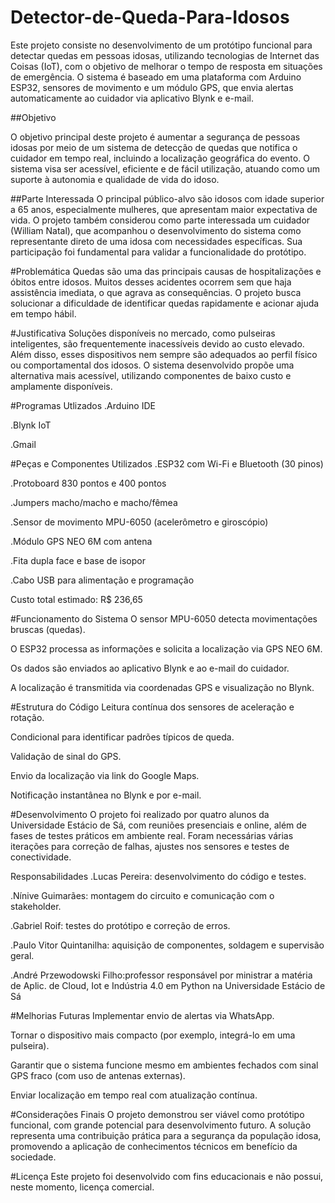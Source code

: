 # Detector-de-Queda-Para-Idosos
Este projeto consiste no desenvolvimento de um protótipo funcional para detectar quedas em pessoas idosas, utilizando tecnologias de Internet das Coisas (IoT), com o objetivo de melhorar o tempo de resposta em situações de emergência. O sistema é baseado em uma plataforma com Arduino ESP32, sensores de movimento e um módulo GPS, que envia alertas automaticamente ao cuidador via aplicativo Blynk e e-mail.

##Objetivo

O objetivo principal deste projeto é aumentar a segurança de pessoas idosas por meio de um sistema de detecção de quedas que notifica o cuidador em tempo real, incluindo a localização geográfica do evento. O sistema visa ser acessível, eficiente e de fácil utilização, atuando como um suporte à autonomia e qualidade de vida do idoso.

##Parte Interessada
O principal público-alvo são idosos com idade superior a 65 anos, especialmente mulheres, que apresentam maior expectativa de vida. O projeto também considerou como parte interessada um cuidador (William Natal), que acompanhou o desenvolvimento do sistema como representante direto de uma idosa com necessidades específicas. Sua participação foi fundamental para validar a funcionalidade do protótipo.

#Problemática
Quedas são uma das principais causas de hospitalizações e óbitos entre idosos. Muitos desses acidentes ocorrem sem que haja assistência imediata, o que agrava as consequências. O projeto busca solucionar a dificuldade de identificar quedas rapidamente e acionar ajuda em tempo hábil.

#Justificativa
Soluções disponíveis no mercado, como pulseiras inteligentes, são frequentemente inacessíveis devido ao custo elevado. Além disso, esses dispositivos nem sempre são adequados ao perfil físico ou comportamental dos idosos. O sistema desenvolvido propõe uma alternativa mais acessível, utilizando componentes de baixo custo e amplamente disponíveis.

#Programas Utlizados
.Arduino IDE

.Blynk IoT

.Gmail

#Peças e Componentes Utilizados
.ESP32 com Wi-Fi e Bluetooth (30 pinos)

.Protoboard 830 pontos e 400 pontos

.Jumpers macho/macho e macho/fêmea

.Sensor de movimento MPU-6050 (acelerômetro e giroscópio)

.Módulo GPS NEO 6M com antena

.Fita dupla face e base de isopor

.Cabo USB para alimentação e programação

Custo total estimado: R$ 236,65

#Funcionamento do Sistema
O sensor MPU-6050 detecta movimentações bruscas (quedas).

O ESP32 processa as informações e solicita a localização via GPS NEO 6M.

Os dados são enviados ao aplicativo Blynk e ao e-mail do cuidador.

A localização é transmitida via coordenadas GPS e visualização no Blynk.

#Estrutura do Código
Leitura contínua dos sensores de aceleração e rotação.

Condicional para identificar padrões típicos de queda.

Validação de sinal do GPS.

Envio da localização via link do Google Maps.

Notificação instantânea no Blynk e por e-mail.

#Desenvolvimento
O projeto foi realizado por quatro alunos da Universidade Estácio de Sá, com reuniões presenciais e online, além de fases de testes práticos em ambiente real. Foram necessárias várias iterações para correção de falhas, ajustes nos sensores e testes de conectividade.

Responsabilidades
.Lucas Pereira: desenvolvimento do código e testes.

.Nínive Guimarães: montagem do circuito e comunicação com o stakeholder.

.Gabriel Roif: testes do protótipo e correção de erros.

.Paulo Vitor Quintanilha: aquisição de componentes, soldagem e supervisão geral.

.André Przewodowski Filho:professor responsável por ministrar a matéria de  Aplic. de Cloud, Iot e Indústria 4.0 em Python na Universidade Estácio de Sá

#Melhorias Futuras
Implementar envio de alertas via WhatsApp.

Tornar o dispositivo mais compacto (por exemplo, integrá-lo em uma pulseira).

Garantir que o sistema funcione mesmo em ambientes fechados com sinal GPS fraco (com uso de antenas externas).

Enviar localização em tempo real com atualização contínua.

#Considerações Finais
O projeto demonstrou ser viável como protótipo funcional, com grande potencial para desenvolvimento futuro. A solução representa uma contribuição prática para a segurança da população idosa, promovendo a aplicação de conhecimentos técnicos em benefício da sociedade.

#Licença
Este projeto foi desenvolvido com fins educacionais e não possui, neste momento, licença comercial.
